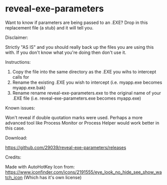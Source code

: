 # reveal-exe-parameters
Want to know if parameters are being passed to an .EXE? Drop in this replacement file (a stub) and it will tell you.

Disclaimer:

Strictly "AS IS" and you should really back up the files you are using this with. If you don't know what you're doing then don't use it.


Instructions:

1. Copy the file into the same directory as the .EXE you wihs to intercept calls for
2. Rename the existing .EXE you wish to intercept (i.e. myapp.exe becomes myapp.exe.bak)
3. Rename rename reveal-exe-parameters.exe to the original name of your .EXE file (i.e. reveal-exe-parameters.exe becomes myapp.exe)


Known issues: 

Won't reveal if double quotation marks were used. Perhaps a more advanced tool like Process Monitor or Process Helper would work better in this case.


Download:

https://github.com/29039/reveal-exe-parameters/releases


Credits:

Made with AutoHotKey
Icon from: https://www.iconfinder.com/icons/2191555/eye_look_no_hide_see_show_watch_icon (Which has it's own license)
